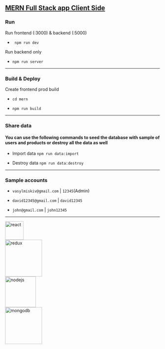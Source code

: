 ## [MERN Full Stack app Client Side](https://stackstore.onrender.com/)

### Run

Run frontend (:3000) & backend (:5000)

- ` npm run dev`

Run backend only

- `npm run server`

---

### Build & Deploy

Create frontend prod build

- `cd mern`

- `npm run build`

---

### Share data

#### You can use the following commands to seed the database with sample of users and products or destroy all the data as well

- Import data `npm run data:import`

- Destroy data `npm run data:destroy`

---

### Sample accounts

- `vasylmiskiv@gmail.com` | `12345`(Admin)

- `david12345@gmail.com` | `david12345`

- `john@gmail.com` | `john12345`

---

<img src="https://upload.wikimedia.org/wikipedia/commons/a/a7/React-icon.svg" alt="react" width = 60px>
<br/>
<img src="https://upload.wikimedia.org/wikipedia/commons/3/30/Redux_Logo.png" alt="redux" width = 120px>
<br/>
<img src="https://cdn.freebiesupply.com/logos/large/2x/nodejs-1-logo-svg-vector.svg"  alt="nodejs" width = 100px >
<br/>
<img src="https://upload.wikimedia.org/wikipedia/commons/9/93/MongoDB_Logo.svg" alt="mongodb" width = 120px>
